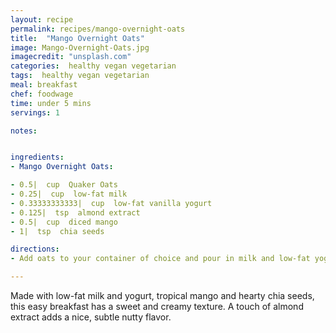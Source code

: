```yaml
---
layout: recipe
permalink: recipes/mango-overnight-oats
title:  "Mango Overnight Oats"
image: Mango-Overnight-Oats.jpg
imagecredit: "unsplash.com"
categories:  healthy vegan vegetarian
tags:  healthy vegan vegetarian
meal: breakfast
chef: foodwage
time: under 5 mins
servings: 1

notes:


ingredients:
- Mango Overnight Oats:

- 0.5|  cup  Quaker Oats
- 0.25|  cup  low-fat milk
- 0.33333333333|  cup  low-fat vanilla yogurt
- 0.125|  tsp  almond extract
- 0.5|  cup  diced mango
- 1|  tsp  chia seeds

directions:
- Add oats to your container of choice and pour in milk and low-fat yogurt. Mix in almond extract. Add a layer of mango and top off with chia seeds. Place in fridge and enjoy in the morning or a few hours later.

---
```


Made with low-fat milk and yogurt, tropical mango and hearty chia seeds, this easy breakfast has a sweet and creamy texture. A touch of almond extract adds a nice, subtle nutty flavor.